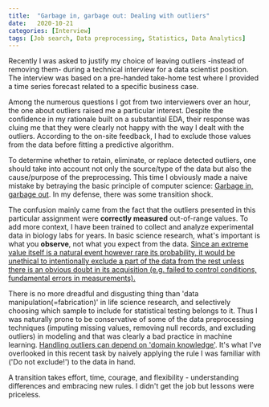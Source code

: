 ```yaml
---
title:  "Garbage in, garbage out: Dealing with outliers"
date:   2020-10-21
categories: [Interview]
tags: [Job search, Data preprocessing, Statistics, Data Analytics]
---
```


Recently I was asked to justify my choice of leaving outliers -instead of removing them- during a technical interview for a data scientist position. The interview was based on a pre-handed take-home test where I provided a time series forecast related to a specific business case.

Among the numerous questions I got from two interviewers over an hour, the one about outliers raised me a particular interest. Despite the confidence in my rationale built on a substantial EDA, their response was cluing me that they were clearly not happy with the way I dealt with the outliers. According to the on-site feedback, I had to exclude those values from the data before fitting a predictive algorithm.

To determine whether to retain, eliminate, or replace detected outliers, one should take into account not only the source/type of the data but also the cause/purpose of the preprocessing. This time I obviously made a naive mistake by betraying the basic principle of computer science: [Garbage in, garbage out](https://en.wikipedia.org/wiki/Garbage_in,_garbage_out). In my defense, there was some transition shock.

The confusion mainly came from the fact that the outliers presented in this particular assignment were **correctly measured** out-of-range values. To add more context, I have been trained to collect and analyze experimental data in biology labs for years. In basic science research, what's important is what you **observe**, not what you expect from the data. [Since an extreme value itself is a natural event however rare its probability, it would be unethical to intentionally exclude a part of the data from the rest unless there is an obvious doubt in its acquisition (e.g. failed to control conditions, fundamental errors in measurements).](https://bolt.mph.ufl.edu/6050-6052/unit-1/one-quantitative-variable-introduction/understanding-outliers/)

There is no more dreadful and disgusting thing than 'data manipulation(=fabrication)' in life science research, and selectively choosing which sample to include for statistical testing belongs to it. Thus I was naturally prone to be conservative of some of the data preprocessing techniques (imputing missing values, removing null records, and excluding outliers) in modeling and that was clearly a bad practice in machine learning. [Handling outliers can depend on 'domain knowledge'](http://greenteapress.com/thinkstats2/html/thinkstats2003.html#sec21). It's what I've overlooked in this recent task by naively applying the rule I was familiar with ('Do not exclude!') to the data in hand.

A transition takes effort, time, courage, and flexibility - understanding differences and embracing new rules. I didn't get the job but lessons were priceless.
